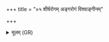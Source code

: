 +++
title = "०५ शीर्षरोगम् अङ्गरोगं विश्वाङ्गीनम्"

+++
<details><summary>मूलम् (GR)</summary>

शीर्षरोगम् अङ्गरोगं  
विश्वाङ्गीनं विसल्पकम् ।  
सर्वं शीर्षण्यं ते रोगं  
बहिर् निर्मन्त्रयमहे ॥
</details>